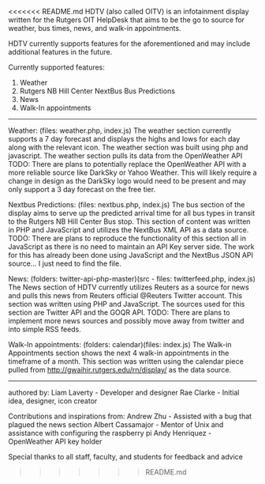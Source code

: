 <<<<<<< README.md
HDTV (also called OITV) is an infotainment display written for the Rutgers OIT HelpDesk that aims to be the go to source for weather, bus times, news, and walk-in appointments.

HDTV currently supports features for the aforementioned and may include additional features in the future.

Currently supported features:
1. Weather
2. Rutgers NB Hill Center NextBus Bus Predictions
3. News
4. Walk-In appointments

-----------------------

Weather: (files: weather.php, index.js)
The weather section currently supports a 7 day forecast and displays the highs and lows for each day along with the relevant icon. The weather section was built using php and javascript. The weather section pulls its data from the OpenWeather API
TODO: There are plans to potentially replace the OpenWeather API with a more reliable source like DarkSky or Yahoo Weather. This will likely require a change in design as the DarkSky logo would need to be present and may only support a 3 day forecast on the free tier.

Nextbus Predictions: (files: nextbus.php, index.js)
The bus section of the display aims to serve up the predicted arrival time for all bus types in transit to the Rutgers NB Hill Center Bus stop. This section of content was written in PHP and JavaScript and utilizes the NextBus XML API as a data source.
TODO: There are plans to reproduce the functionality of this section all in JavaScript as there is no need to maintain an API Key server side. The work for this has already been done using JavaScript and the NextBus JSON API source... I just need to find the file.

News: (folders: twitter-api-php-master)(src - files: twitterfeed.php, index.js)
The News section of HDTV currently utilizes Reuters as a source for news and pulls this news from Reuters official @Reuters Twitter account. This section was written using PHP and JavaScript. The sources used for this section are Twitter API and the GOQR API.
TODO: There are plans to implement more news sources and possibly move away from twitter and into simple RSS feeds.

Walk-In appointments: (folders: calendar)(files: index.js)
The Walk-in Appointments section shows the next 4 walk-in appointments in the timeframe of a month. This section was written using the calendar piece pulled from http://gwaihir.rutgers.edu/rn/display/ as the data source.

-------------------------

authored by:
Liam Laverty - Developer and designer
Rae Clarke - Initial idea, designer, icon creator

Contributions and inspirations from:
Andrew Zhu - Assisted with a bug that plagued the news section
Albert Cassamajor - Mentor of Unix and assistance with configuring the raspberry pi
Andy Henriquez - OpenWeather API key holder

Special thanks to all staff, faculty, and students for feedback and advice



>>>>>>> README.md
